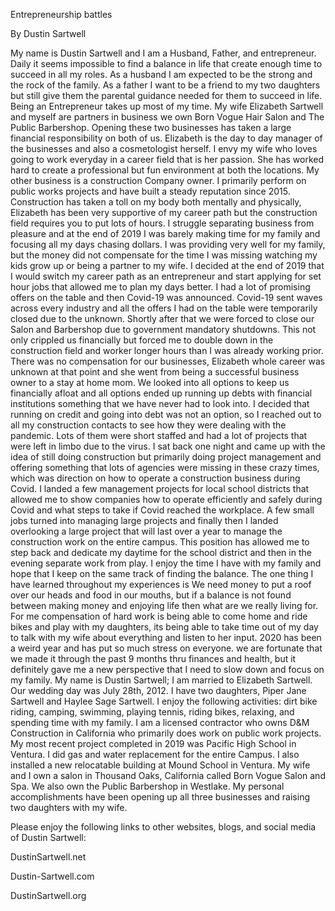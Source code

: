 Entrepreneurship battles

By Dustin Sartwell

My name is Dustin Sartwell and I am a Husband, Father, and entrepreneur. Daily it seems impossible to find a balance in life that create enough time to succeed in all my roles. As a husband I am expected to be the strong and the rock of the family. As a father I want to be a friend to my two daughters but still give them the parental guidance needed for them to succeed in life. Being an Entrepreneur takes up most of my time. My wife Elizabeth Sartwell and myself are partners in business we own Born Vogue Hair Salon and The Public Barbershop. Opening these two businesses has taken a large financial responsibility on both of us. Elizabeth is the day to day manager of the businesses and also a cosmetologist herself. I envy my wife who loves going to work everyday in a career field that is her passion. She has worked hard to create a professional but fun environment at both the locations. 
My other business is a construction Company owner. I primarily perform on public works projects and have built a steady reputation since 2015. Construction has taken a toll on my body both mentally and physically, Elizabeth has been very supportive of my career path but the construction field requires you to put lots of hours. I struggle separating business from pleasure and at the end of 2019 I was barely making time for my family and focusing all my days chasing dollars. I was providing very well for my family, but the money did not compensate for the time I was missing watching my kids grow up or being a partner to my wife. I decided at the end of 2019 that I would switch my career path as an entrepreneur and start applying for set hour jobs that allowed me to plan my days better. I had a lot of promising offers on the table and then Covid-19 was announced. 
Covid-19 sent waves across every industry and all the offers I had on the table were temporarily closed due to the unknown. Shortly after that we were forced to close our Salon and Barbershop due to government mandatory shutdowns. This not only crippled us financially but forced me to double down in the construction field and worker longer hours than I was already working prior. There was no compensation for our businesses, Elizabeth whole career was unknown at that point and she went from being a successful business owner to a stay at home mom. We looked into all options to keep us financially afloat and all options ended up running up debts with financial institutions something that we have never had to look into. I decided that running on credit and going into debt  was not an option, so I reached out to all my construction contacts to see how they were dealing with the pandemic. Lots of them were short staffed and had a lot of projects that were left in limbo due to the virus. I sat back one night and came up with the idea of still doing construction but primarily doing project management and offering something that lots of agencies were missing in these crazy times, which was direction on how to operate a construction business during Covid. I landed a few management projects for local school districts that allowed me to show companies how to operate efficiently and safely during Covid and what steps to take if Covid reached the workplace. A few small jobs turned into managing large projects and finally then I landed overlooking a large project that will last over a year to manage the construction work on the entire campus. 
This position has allowed me to step back and dedicate my daytime for the school district and then in the evening separate work from play. I enjoy the time I have with my family and hope that I keep on the same track of finding the balance. The one thing I have learned throughout my experiences is We need money to put a roof over our heads and food in our mouths, but if a balance is not found between making money and enjoying life then what are we really living for. For me compensation of hard work is being able to come home and ride bikes and play with my daughters, its being able to take time out of my day to talk with my wife about everything and listen to her input. 2020 has been a weird year and has put so much stress on everyone. we are fortunate that we made it through the past 9 months thru finances and health, but it definitely gave me a new perspective that I need to slow down and focus on my family.
My name is Dustin Sartwell; I am married to Elizabeth Sartwell. Our wedding day was July 28th, 2012. I have two daughters, Piper Jane Sartwell and Haylee Sage Sartwell. I enjoy the following activities: dirt bike riding, camping, swimming, playing tennis, riding bikes, relaxing, and spending time with my family.  I am a licensed contractor who owns D&M Construction in California who primarily does work on public work projects. My most recent project completed in 2019 was Pacific High School in Ventura. I did gas and water replacement for the entire Campus. I also installed a new relocatable building at Mound School in Ventura. My wife and I own a salon in Thousand Oaks, California called Born Vogue Salon and Spa. We also own the Public Barbershop in Westlake. My personal accomplishments have been opening up all three businesses and raising two daughters with my wife.

Please enjoy the following links to other websites, blogs, and social media of Dustin Sartwell:

DustinSartwell.net

Dustin-Sartwell.com

DustinSartwell.org

